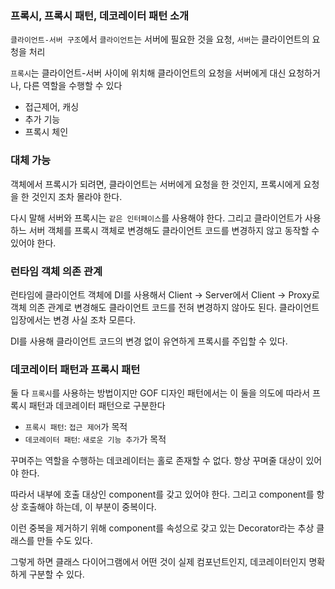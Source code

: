 ### 프록시, 프록시 패턴, 데코레이터 패턴 소개

`클라이언트-서버 구조`에서 `클라이언트`는 서버에 필요한 것을 요청, `서버`는 클라이언트의 요청을 처리

`프록시`는 클라이언트-서버 사이에 위치해 클라이언트의 요청을 서버에게 대신 요청하거나, 다른 역할을 수행할 수 있다

- 접근제어, 캐싱
- 추가 기능
- 프록시 체인

### 대체 가능
객체에서 프록시가 되려면, 클라이언트는 서버에게 요청을 한 것인지, 프록시에게 요청을 한 것인지 조차 몰라야 한다.

다시 말해 서버와 프록시는 `같은 인터페이스`를 사용해야 한다. 그리고 클라이언트가 사용하느
서버 객체를 프록시 객체로 변경해도 클라이언트 코드를 변경하지 않고 동작할 수 있어야 한다.

### 런타임 객체 의존 관계
런타임에 클라이언트 객체에 DI를 사용해서 Client -> Server에서 Client -> Proxy로
객체 의존 관계로 변경해도 클라이언트 코드를 전혀 변경하지 않아도 된다. 클라이언트 입장에서는
변경 사실 조차 모른다.

DI를 사용해 클라이언트 코드의 변경 없이 유연하게 프록시를 주입할 수 있다.

### 데코레이터 패턴과 프록시 패턴

둘 다 `프록시`를 사용하는 방법이지만 GOF 디자인 패턴에서는 이 둘을 의도에 따라서
프록시 패턴과 데코레이터 패턴으로 구분한다

- `프록시 패턴`: `접근 제어`가 목적
- `데코레이터 패턴`: `새로운 기능 추가`가 목적

꾸며주는 역할을 수행하는 데코레이터는 홀로 존재할 수 없다.
항상 꾸며줄 대상이 있어야 한다.

따라서 내부에 호출 대상인 component를 갖고 있어야 한다.
그리고 component를 항상 호출해야 하는데, 이 부분이 중복이다.

이런 중복을 제거하기 위해 component를 속성으로 갖고 있는 Decorator라는 
추상 클래스를 만들 수도 있다.

그렇게 하면 클래스 다이어그램에서 어떤 것이 실제 컴포넌트인지, 데코레이터인지 
명확하게 구분할 수 있다.

